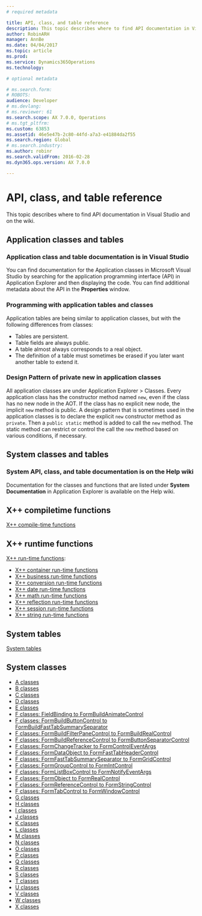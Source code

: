 ```yaml
---
# required metadata

title: API, class, and table reference
description: This topic describes where to find API documentation in Visual Studio and on the wiki.
author: RobinARH
manager: AnnBe
ms.date: 04/04/2017
ms.topic: article
ms.prod: 
ms.service: Dynamics365Operations
ms.technology: 

# optional metadata

# ms.search.form: 
# ROBOTS: 
audience: Developer
# ms.devlang: 
# ms.reviewer: 61
ms.search.scope: AX 7.0.0, Operations
# ms.tgt_pltfrm: 
ms.custom: 63853
ms.assetid: 46e5e47b-2c80-44fd-a7a3-e41884da2f55
ms.search.region: Global
# ms.search.industry: 
ms.author: robinr
ms.search.validFrom: 2016-02-28
ms.dyn365.ops.version: AX 7.0.0

---
```


# API, class, and table reference

This topic describes where to find API documentation in Visual Studio and on the wiki.

Application classes and tables
------------------------------

### Application class and table documentation is in Visual Studio

You can find documentation for the Application classes in Microsoft Visual Studio by searching for the application programming interface (API) in Application Explorer and then displaying the code. You can find additional metadata about the API in the **Properties** window.

### Programming with application tables and classes

Application tables are being similar to application classes, but with the following differences from classes:

-   Tables are persistent.
-   Table fields are always public.
-   A table almost always corresponds to a real object.
-   The definition of a table must sometimes be erased if you later want another table to extend it.

### Design Pattern of private new in application classes

All application classes are under Application Explorer &gt; Classes. Every application class has the constructor method named `new`, even if the class has no new node in the AOT. If the class has no explicit new node, the implicit `new` method is public. A design pattern that is sometimes used in the application classes is to declare the explicit `new` constructor method as `private`. Then a `public static` method is added to call the `new` method. The static method can restrict or control the call the `new` method based on various conditions, if necessary.

## System classes and tables
### System API, class, and table documentation is on the Help wiki

Documentation for the classes and functions that are listed under **System Documentation** in Application Explorer is available on the Help wiki.

## X++ compiletime functions
[X++ compile-time functions](xpp-compile-time-functions.md)

## X++ runtime functions
[X++ run-time functions](xpp-string-run-time-functions.md):

-   [X++ container run-time functions](xpp-container-run-time-functions.md)
-   [X++ business run-time functions](xpp-business-run-time-functions.md)
-   [X++ conversion run-time functions](xpp-conversion-run-time-functions.md)
-   [X++ date run-time functions](xpp-date-run-time-functions.md)
-   [X++ math run-time functions](xpp-math-run-time-functions.md)
-   [X++ reflection run-time functions](xpp-reflection-run-time-functions.md)
-   [X++ session run-time functions](xpp-session-run-time-functions.md)
-   [X++ string run-time functions](xpp-string-run-time-functions.md)

## System tables
[System tables](system-tables.md)

## System classes
-   [A classes](a-classes.md)
-   [B classes](b-classes.md)
-   [C classes](c-classes.md)
-   [D classes](d-classes.md)
-   [E classes](e-classes.md)
-   [F classes: FieldBinding to FormBuildAnimateControl](fieldbinding-classes.md)
-   [F classes: FormBuildButtonControl to FormBuildFastTabSummarySeparator](FormBuildButtonControl-classes.md)
-   [F classes: FormBuildFilterPaneControl to FormBuildRealControl](FormBuildFilterPaneControl-classes.md)
-   [F classes: FormBuildReferenceControl to FormButtonSeparatorControl](FormBuildReferenceControl-classes.md)
-   [F classes: FormChangeTracker to FormControlEventArgs](FormChangeTracker-classes.md)
-   [F classes: FormDataObject to FormFastTabHeaderControl](FormDataObject-classes.md)
-   [F classes: FormFastTabSummarySeparator to FormGridControl](FormFastTabSummarySeparator-classes.md)
-   [F classes: FormGroupControl to FormIntControl](FormGroupControl-classes.md)
-   [F classes: FormListBoxControl to FormNotifyEventArgs](FormListBoxControl-classes.md)
-   [F classes: FormObject to FormRealControl](FormObject-classes.md)
-   [F classes: FormReferenceControl to FormStringControl](FormReferenceControl-classes.md)
-   [F classes: FormTabControl to FormWindowControl](FormTabControl-classes.md)
-   [G classes](g-classes.md)
-   [H classes](h-classes.md)
-   [I classes](i-classes.md)
-   [J classes](j-classes.md)
-   [K classes](k-classes.md)
-   [L classes](l-classes.md)
-   [M classes](m-classes.md)
-   [N classes](n-classes.md)
-   [O classes](o-classes.md)
-   [P classes](p-classes.md)
-   [Q classes](q-classes.md)
-   [R classes](r-classes.md)
-   [S classes](s-classes.md)
-   [T classes](t-classes.md)
-   [U classes](u-classes.md)
-   [V classes](v-classes.md)
-   [W classes](w-classes.md)
-   [X classes](x-classes.md)



